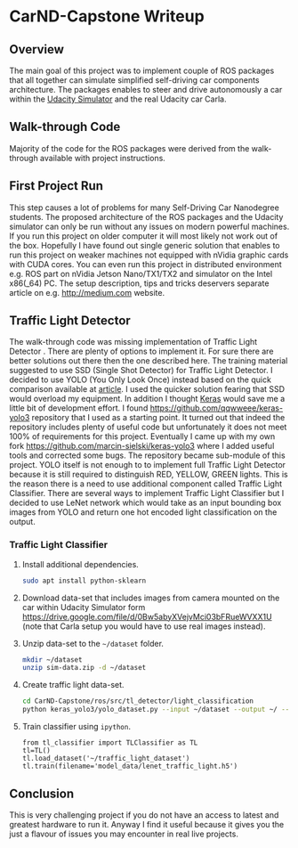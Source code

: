 # CarND-Capstone Writeup

## Overview

The main goal of this project was to implement couple of ROS packages that all together can simulate simplified self-driving car components architecture. The packages enables to steer and drive autonomously a car within the [Udacity Simulator](https://github.com/udacity/CarND-Capstone/releases) and the real Udacity car Carla.

## Walk-through Code

Majority of the code for the ROS packages were derived from the walk-through available with project instructions.

## First Project Run

This step causes a lot of problems for many Self-Driving Car Nanodegree students. The proposed architecture of the ROS packages and the Udacity simulator can only be run without any issues on modern powerful machines. If you run this project on older computer it will most likely not work out of the box. Hopefully I have found out single generic solution that enables to run this project on weaker machines not equipped with nVidia graphic cards with CUDA cores. You can even run this project in distributed environment e.g. ROS part on nVidia Jetson Nano/TX1/TX2 and simulator on the Intel x86(_64) PC. The setup description, tips and tricks deservers separate article on e.g. http://medium.com website.

## Traffic Light Detector

The walk-through code was missing implementation of Traffic Light Detector . There are plenty of options to implement it. For sure there are better solutions out there then the one described here. The training material suggested to use SSD (Single Shot Detector) for Traffic Light Detector. I decided to use YOLO (You Only Look Once) instead based on the quick comparison available at [article](https://technostacks.com/blog/yolo-vs-ssd/). I used the quicker solution fearing that SSD would overload my equipment. In addition I thought [Keras](https://keras.io/) would save me a little bit of development effort. I found https://github.com/qqwweee/keras-yolo3 repository that I used as a starting point. It turned out that indeed the repository includes plenty of useful code but unfortunately it does not meet 100% of requirements for this project. Eventually I came up with my own fork https://github.com/marcin-sielski/keras-yolo3 where I added useful tools and corrected some bugs. The repository became sub-module of this project. YOLO itself is not enough to to implement full Traffic Light Detector because it is still required to distinguish RED, YELLOW, GREEN lights. This is the reason there is a need to use additional component called Traffic Light Classifier. There are several ways to implement Traffic Light Classifier but I decided to use LeNet network which would take as an input bounding box images from YOLO and return one hot encoded light classification on the output.

### Traffic Light Classifier

1. Install additional dependencies.

    ```bash
    sudo apt install python-sklearn
    ```

2. Download data-set that includes images from camera mounted on the car within Udacity Simulator form https://drive.google.com/file/d/0Bw5abyXVejvMci03bFRueWVXX1U (note that Carla setup you would have to use real images instead).

3. Unzip data-set to the ``~/dataset`` folder.

    ```bash
    mkdir ~/dataset
    unzip sim-data.zip -d ~/dataset
    ```

4. Create traffic light data-set.

    ```bash
    cd CarND-Capstone/ros/src/tl_detector/light_classification
    python keras_yolo3/yolo_dataset.py --input ~/dataset --output ~/ --class_name "traffic light" --width 120 --height 240 --score 0.6 --model_path model_data/tiny_yolo.h5 --anchors_path keras_yolo3/model_data/tiny_yolo_anchors.txt
    ```

5. Train classifier using ``ipython``.

    ```ipython
    from tl_classifier import TLClassifier as TL
    tl=TL()
    tl.load_dataset('~/traffic_light_dataset')
    tl.train(filename='model_data/lenet_traffic_light.h5')
    ```

## Conclusion

This is very challenging project if you do not have an access to latest and greatest hardware to run it. Anyway I find it useful because it gives you the just a flavour of issues you may encounter in real live projects.
